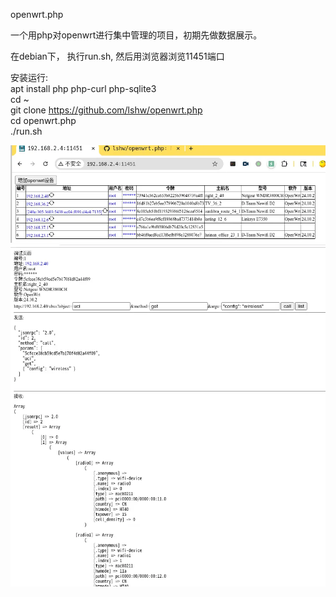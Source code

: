 openwrt.php

一个用php对openwrt进行集中管理的项目，初期先做数据展示。

在debian下， 执行run.sh,  然后用浏览器浏览11451端口

安装运行:  
apt install php php-curl php-sqlite3  
cd ~  
git clone https://github.com/lshw/openwrt.php  
cd openwrt.php  
./run.sh  

![image](https://github.com/lshw/openwrt.php/blob/master/hosts.webp)  
![image](https://github.com/lshw/openwrt.php/blob/master/debug.webp)  
